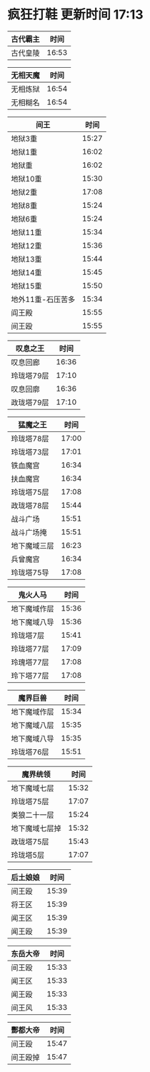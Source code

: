 # 疯狂打鞋 更新时间 17:13

| 古代霸主   | 时间    |
|--------|-------|
| 古代皇陵 | 16:53 |

| 无相天魔   | 时间    |
|--------|-------|
| 无相炼狱 | 16:54 |
| 无相糊名 | 16:54 |

| 间王   | 时间    |
|--------|-------|
| 地狱3重 | 15:27 |
| 地狱1重 | 16:02 |
| 地狱重 | 16:02 |
| 地狱10重 | 15:30 |
| 地狱2重 | 17:08 |
| 地狱8重 | 15:24 |
| 地狱6重 | 15:24 |
| 地狱11重 | 15:34 |
| 地狱12重 | 15:36 |
| 地狱13重 | 15:44 |
| 地狱14重 | 15:45 |
| 地狱15重 | 15:50 |
| 地外11重-石压苦多 | 15:34 |
| 阎王殿 | 15:55 |
| 间王殴 | 15:55 |

| 叹息之王   | 时间    |
|--------|-------|
| 叹息回廊 | 16:36 |
| 玲珑塔79层 | 17:10 |
| 叹息回廓 | 16:36 |
| 政珑塔79层 | 17:10 |

| 猛魔之王   | 时间    |
|--------|-------|
| 玲珑塔78层 | 17:00 |
| 玲珑塔73层 | 17:01 |
| 铁血魔宫 | 16:34 |
| 扶血魔宫 | 16:34 |
| 玲珑塔75层 | 17:08 |
| 政珑塔78层 | 15:44 |
| 战斗广场 | 15:51 |
| 战斗广场掩 | 15:51 |
| 地下魔域三层 | 16:23 |
| 兵曾魔宫 | 16:34 |
| 玲珑塔75导 | 17:08 |

| 鬼火人马   | 时间    |
|--------|-------|
| 地下魔域作层 | 15:36 |
| 地下魔域八导 | 15:36 |
| 玲珑塔7层 | 15:41 |
| 玲珑塔77层 | 17:09 |
| 玲瑰塔77层 | 17:08 |
| 玲下塔77层 | 17:08 |

| 魔界巨兽   | 时间    |
|--------|-------|
| 地下魔域作层 | 15:34 |
| 地下魔域八层 | 15:35 |
| 地下魔域八导 | 15:35 |
| 玲珑塔76层 | 15:51 |

| 魔界统领   | 时间    |
|--------|-------|
| 地下魔域七层 | 15:32 |
| 玲珑塔75层 | 17:07 |
| 类狼二十一层 | 15:24 |
| 地下魔域七层掉 | 15:32 |
| 政珑塔75层 | 15:43 |
| 玲珑塔5层 | 17:07 |

| 后土娘娘   | 时间    |
|--------|-------|
| 间王殴 | 15:39 |
| 将王区 | 15:39 |
| 闻王区 | 15:39 |
| 闻王殴 | 15:39 |

| 东岳大帝   | 时间    |
|--------|-------|
| 间王殴 | 15:33 |
| 闻王区 | 15:33 |
| 闻王殴 | 15:33 |
| 间王风 | 15:33 |

| 酆都大帝   | 时间    |
|--------|-------|
| 间王殴 | 15:47 |
| 间王殴掉 | 15:47 |